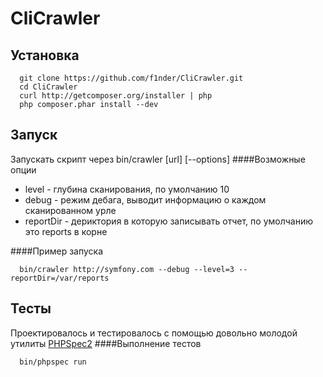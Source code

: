 CliCrawler
==========


Установка
---------
~~~
  git clone https://github.com/f1nder/CliCrawler.git
  cd CliCrawler
  curl http://getcomposer.org/installer | php
  php composer.phar install --dev
~~~

Запуск
--------
Запускать скрипт через bin/crawler [url] [--options]
####Возможные опции

  *  level - глубина сканирования, по умолчанию 10 
  *  debug - режим дебага, выводит информацию о каждом сканированном урле
  *  reportDir - дериктория в которую записывать отчет, по умолчанию это reports в корне

####Пример запуска
~~~
  bin/crawler http://symfony.com --debug --level=3 --reportDir=/var/reports
~~~

Тесты 
--------
Проектировалось и тестировалось с помощью довольно молодой утилиты [PHPSpec2](http://www.phpspec.net/)
####Выполнение тестов 
~~~
  bin/phpspec run
~~~
